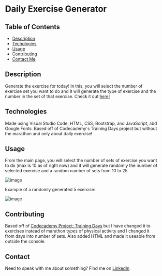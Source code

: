 # Daily Exercise Generator

## Table of Contents

- [Description](#description)
- [Techologies](#technologies)
- [Usage](#usage)
- [Contributing](#contributing)
- [Contact Me](#contact)



## Description
Generate the exercise for today! In this, you will select the number of exercise set you want to do and it will generate the type of exercise and the number in the set of that exercise. Check it out [here!](https://ettaphung.github.io/daily-exercise-generator/)

## Technologies
Made using Visual Studio Code, HTML, CSS, Bootstrap, and JavaScript, abd Google Fonts. Based off of Codecademy's Training Days project but without the marathon and only about daily exercise!

## Usage
From the main page, you will select the number of sets of exercise you want to do (max is 10 as of right now) and it will generate randomly the number of selected exercise and a random number of sets from 10 to 25.

![image](https://user-images.githubusercontent.com/99515145/205830957-473d6cf6-f847-43e1-babd-56c6bf4048b5.png)

Example of a randomly generated 5 exercise:

![image](https://user-images.githubusercontent.com/99515145/205834717-a6b0794b-0135-418c-8814-2bdc1d072d28.png)

## Contributing
Based off of [Codecademy Project: Training Days](https://www.codecademy.com/projects/practice/training-days) but I have changed it to exercises instead of marathon types of physical activity and I changed it from days into number of sets. Also added HTML and made it useable from outside the console.

## Contact
Need to speak with me about something? Find me on [LinkedIn](https://www.linkedin.com/in/ettaphung/).
